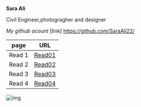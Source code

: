 **Sara Ali**

Civil Engineer,photogragher and designer

*My github acount*
 [link] https://github.com/SaraAli22/

|page| URL|
|---| ---|
|Read 1| [Read01](Read01.md)|
|Read 2| [Read02](Read02.md)|
|Read 3| [Read03](Read03.md)|
|Read 4| [Read04](Read04.md)|


![img](https://i.pinimg.com/564x/d4/fa/6f/d4fa6f725f3896e91fac949c660eba65.jpg)
